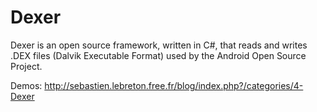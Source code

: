 Dexer
=====

Dexer is an open source framework, written in C#, that reads and writes .DEX files (Dalvik Executable Format) used by the Android Open Source Project.

Demos:
http://sebastien.lebreton.free.fr/blog/index.php?/categories/4-Dexer
